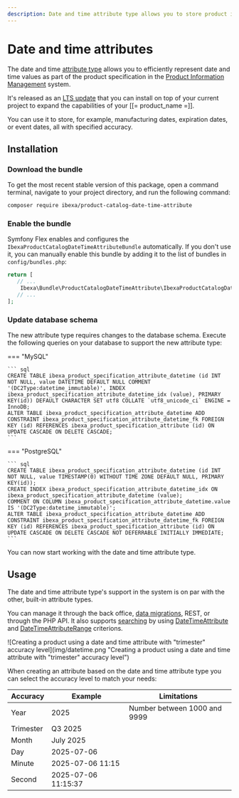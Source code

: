 ```yaml
---
description: Date and time attribute type allows you to store product information related to time, like an expiration date or date of manufacturing.
---
```


# Date and time attributes

The date and time [attribute type](products.md#attributes) allows you to efficiently represent date and time values as part of the product specification in the [Product Information Management](pim_guide.md) system.

It's released as an [LTS update](release_process_and_roadmap.md) that you can install on top of your current project to expand the capabilities of your [[= product_name =]].

You can use it to store, for example, manufacturing dates, expiration dates, or event dates, all with specified accuracy.


## Installation

### Download the bundle

To get the most recent stable version of this package, open a command terminal, navigate to your project directory, and run the following command:

``` bash
composer require ibexa/product-catalog-date-time-attribute
```

### Enable the bundle

Symfony Flex enables and configures the `IbexaProductCatalogDateTimeAttributeBundle` automatically.
If you don't use it, you can manually enable this bundle by adding it to the list of bundles in `config/bundles.php`:

``` php
return [
   // ...
    Ibexa\Bundle\ProductCatalogDateTimeAttribute\IbexaProductCatalogDateTimeAttributeBundle::class => ['all' => true],
   // ...
];
```

### Update database schema

The new attribute type requires changes to the database schema.
Execute the following queries on your database to support the new attribute type:

=== "MySQL"

    ``` sql
    CREATE TABLE ibexa_product_specification_attribute_datetime (id INT NOT NULL, value DATETIME DEFAULT NULL COMMENT '(DC2Type:datetime_immutable)', INDEX ibexa_product_specification_attribute_datetime_idx (value), PRIMARY KEY(id)) DEFAULT CHARACTER SET utf8 COLLATE `utf8_unicode_ci` ENGINE = InnoDB;
    ALTER TABLE ibexa_product_specification_attribute_datetime ADD CONSTRAINT ibexa_product_specification_attribute_datetime_fk FOREIGN KEY (id) REFERENCES ibexa_product_specification_attribute (id) ON UPDATE CASCADE ON DELETE CASCADE;
    ```

=== "PostgreSQL"

    ``` sql
    CREATE TABLE ibexa_product_specification_attribute_datetime (id INT NOT NULL, value TIMESTAMP(0) WITHOUT TIME ZONE DEFAULT NULL, PRIMARY KEY(id));
    CREATE INDEX ibexa_product_specification_attribute_datetime_idx ON ibexa_product_specification_attribute_datetime (value);
    COMMENT ON COLUMN ibexa_product_specification_attribute_datetime.value IS '(DC2Type:datetime_immutable)';
    ALTER TABLE ibexa_product_specification_attribute_datetime ADD CONSTRAINT ibexa_product_specification_attribute_datetime_fk FOREIGN KEY (id) REFERENCES ibexa_product_specification_attribute (id) ON UPDATE CASCADE ON DELETE CASCADE NOT DEFERRABLE INITIALLY IMMEDIATE;
    ```

You can now start working with the date and time attribute type.

## Usage

The date and time attribute type's support in the system is on par with the other, built-in attribute types.

You can manage it through the back office, [data migrations](importing_data.md#date-and-time-attribute), REST, or through the PHP API.
It also supports [searching](product_search_criteria.md) by using [DateTimeAttribute](datetimeattribute_criterion.md) and [DateTimeAttributeRange](datetimeattributerange_criterion.md) criterions.

![Creating a product using a date and time attribute with "trimester" accuracy level](img/datetime.png "Creating a product using a date and time attribute with "trimester" accuracy level")

When creating an attribute based on the date and time attribute type you can select the accuracy level to match your needs:

| Accuracy | Example | Limitations |
|---|---|---|
| Year | 2025 | Number between 1000 and 9999 |
| Trimester | Q3 2025 | |
| Month | July 2025 | |
| Day  | 2025-07-06 | |
| Minute | 2025-07-06 11:15 | |
| Second | 2025-07-06 11:15:37| |
